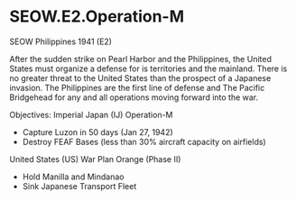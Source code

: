# SEOW.E2.Operation-M
SEOW Philippines 1941 (E2)

After the sudden strike on Pearl Harbor and the Philippines, the United States must organize a defense for is territories and the mainland. There is no greater threat to the United States than the prospect of a Japanese invasion. The Philippines are the first line of defense and The Pacific Bridgehead for any and all operations moving forward into the war.

Objectives:
Imperial Japan (IJ)
  Operation-M
 * Capture Luzon in 50 days (Jan 27, 1942)
 * Destroy FEAF Bases (less than 30% aircraft capacity on airfields)

United States (US)
  War Plan Orange (Phase II)
 * Hold Manilla and Mindanao
 * Sink Japanese Transport Fleet
